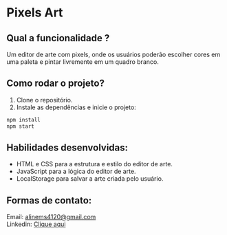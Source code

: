 # Pixels Art

## Qual a funcionalidade ?
Um editor de arte com pixels, onde os usuários poderão escolher cores em uma paleta e pintar livremente em um quadro branco.

## Como rodar o projeto?
1. Clone o repositório.
2. Instale as dependências e inicie o projeto:
```bash
npm install
npm start
```

## Habilidades desenvolvidas:
- HTML e CSS para a estrutura e estilo do editor de arte.
- JavaScript para a lógica do editor de arte.
- LocalStorage para salvar a arte criada pelo usuário.

## Formas de contato:
Email: alinems4120@gmail.com <br>
Linkedin: <a href="https://www.linkedin.com/in/alinemourasantos-dev/" target="_blank">Clique aqui</a>
